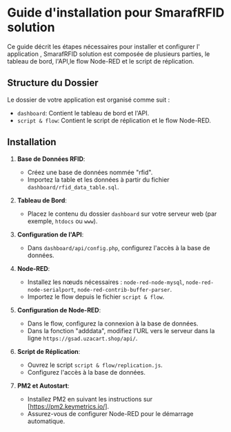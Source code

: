 # Guide d'installation pour SmarafRFID solution

Ce guide décrit les étapes nécessaires pour installer et configurer l' application ,  SmarafRFID solution est composée de plusieurs parties, le tableau de bord, l'API,le flow Node-RED et le script de réplication.

## Structure du Dossier

Le dossier de votre application est organisé comme suit :

- `dashboard`: Contient le tableau de bord et l'API.
- `script & flow`: Contient le script de réplication et le flow Node-RED.

## Installation

1. **Base de Données RFID**:
   - Créez une base de données nommée "rfid".
   - Importez la table et les données à partir du fichier `dashboard/rfid_data_table.sql`.

2. **Tableau de Bord**:
   - Placez le contenu du dossier `dashboard` sur votre serveur web (par exemple, `htdocs` ou `www`).

3. **Configuration de l'API**:
   - Dans `dashboard/api/config.php`, configurez l'accès à la base de données.

4. **Node-RED**:
   - Installez les nœuds nécessaires : `node-red-node-mysql`, `node-red-node-serialport`, `node-red-contrib-buffer-parser`.
   - Importez le flow depuis le fichier `script & flow`.

5. **Configuration de Node-RED**:
   - Dans le flow, configurez la connexion à la base de données.
   - Dans la fonction "adddata", modifiez l'URL vers le serveur dans la ligne `https://gsad.uzacart.shop/api/`.

6. **Script de Réplication**:
   - Ouvrez le script `script & flow/replication.js`.
   - Configurez l'accès à la base de données.

7. **PM2 et Autostart**:
   - Installez PM2 en suivant les instructions sur [https://pm2.keymetrics.io/].
   - Assurez-vous de configurer Node-RED pour le démarrage automatique.

